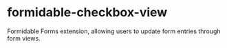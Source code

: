 # formidable-checkbox-view
Formidable Forms extension, allowing users to update form entries through form views.
